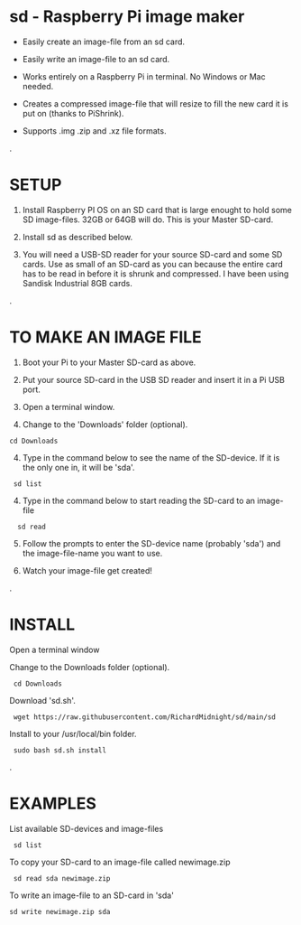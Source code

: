 # sd - Raspberry Pi image maker

 - Easily create an image-file from an sd card.

 - Easily write an image-file to an sd card.

 - Works entirely on a Raspberry Pi in terminal.  No Windows or Mac needed. 
 
 - Creates a compressed image-file that will resize to fill the new card it is put on (thanks to PiShrink).
 
 - Supports .img .zip and .xz file formats.
 
.
 
# SETUP
 
   1) Install Raspberry PI OS on an SD card that is large enought to hold some SD image-files.  32GB or 64GB will do.  This is your Master SD-card.
   
   2) Install sd as described below.
   
   3) You will need a USB-SD reader for your source SD-card and some SD cards.  Use as small of an SD-card as you can because the entire card has to be read in before it is shrunk and compressed.  I have been using Sandisk Industrial 8GB cards.
   
.   

   
# TO MAKE AN IMAGE FILE  
   
   1) Boot your Pi to your Master SD-card as above.
   
   2) Put your source SD-card in the USB SD reader and insert it in a Pi USB port.
   
   3) Open a terminal window.
   
   4) Change to the 'Downloads' folder (optional).
   
    cd Downloads
   
   4) Type in the command below to see the name of the SD-device.  If it is the only one in, it will be 'sda'.
  
     sd list
         
   4)  Type in the command below to start reading the SD-card to an image-file
   
      sd read
        
   5) Follow the prompts to enter the SD-device name (probably 'sda') and the image-file-name you want to use.
   
   6) Watch your image-file get created!
   
 .
   

# INSTALL

Open a terminal window

Change to the Downloads folder (optional).

     cd Downloads

Download 'sd.sh'.

     wget https://raw.githubusercontent.com/RichardMidnight/sd/main/sd

Install to your /usr/local/bin folder.

     sudo bash sd.sh install

.

# EXAMPLES

List available SD-devices and image-files

     sd list 
     
To copy your SD-card to an image-file called newimage.zip

     sd read sda newimage.zip
     
To write an image-file to an SD-card in 'sda'

    sd write newimage.zip sda
    
    
